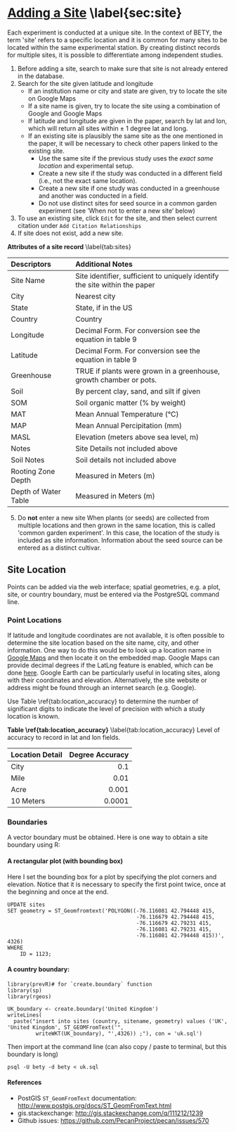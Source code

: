 # [Adding a Site](https://www.betydb.org/sites/new) \label{sec:site}

Each experiment is conducted at a unique site. In the context of BETY,
the term 'site' refers to a specific location and it is common for many
sites to be located within the same experimental station. By creating
distinct records for multiple sites, it is possible to differentiate
among independent studies.

1.  Before adding a site, search to make sure that site is not already
    entered in the database.
2.  Search for the site given latitude and longitude
    -   If an institution name or city and state are given, try to
        locate the site on Google Maps
    -   If a site name is given, try to locate the site using a
        combination of Google and Google Maps
    -   If latitude and longitude are given in the paper, search by lat
        and lon, which will return all sites within $\pm$ 1 degree lat and
        long.
    -   If an existing site is plausibly the same site as the one
        mentioned in the paper, it will be necessary to check other
        papers linked to the existing site.
        -   Use the same site if the previous study uses the *exact same
            location* and experimental setup.
        -   Create a new site if the study was conducted in a different
            field (i.e., not the exact same location).
        -   Create a new site if one study was conducted in a greenhouse
            and another was conducted in a field.
        -   Do not use distinct sites for seed source in a common garden
            experiment (see ’When not to enter a new site’ below)
3.  To use an existing site, click `Edit` for the site, and then select
    current citation under `Add Citation Relationships`
4.  If site does not exist, add a new site.  

**Attributes of a site record** \label{tab:sites}

| Descriptors              |      Additional Notes | 
| :-----------------------------| :-------------------------|
| Site Name |Site identifier, sufficient to uniquely identify the site within the paper |
| City         | Nearest city                 |  
| State           | State, if in the US                |
| Country          |  Country     | 
| Longitude | Decimal Form. For conversion see the equation in table 9 |
| Latitude        | Decimal Form. For conversion see the equation in table 9              |
| Greenhouse        | TRUE if plants were grown in a greenhouse, growth chamber or pots.|
| Soil             |By percent clay, sand, and silt if given               | 
| SOM      |Soil organic matter (% by weight)              | 
| MAT | Mean Annual Temperature (°C) |
| MAP | Mean Annual Percipitation (mm) |
| MASL |Elevation (meters above sea level, m) |
| Notes | Site Details not included above |
| Soil Notes | Soil details not included above |
| Rooting Zone Depth | Measured in Meters (m) |
|Depth of Water Table| Measured in Meters (m) |

5. Do **not** enter a new site When plants (or seeds) are collected from multiple locations   and then grown in the same location, this is called 'common garden experiment'. In this case, the location of the study is included as site information. Information about the seed source can be entered as a distinct cultivar.
 
## Site Location 

Points can be added via the web interface; spatial geometries, e.g. a plot, site, or country boundary, must be entered via the PostgreSQL command line. 

### Point Locations

If latitude and longitude coordinates are not available, it is often
possible to determine the site location based on the site name, city,
and other information. One way to do this would be to look up a location
name in [Google Maps](http://maps.google.com) and then locate it on the
embedded map. Google Maps can provide decimal degrees if the LatLng
feature is enabled, which can be done
[here](http://maps.google.com/maps?showlabs=1). Google Earth can be
particularly useful in locating sites, along with their coordinates and
elevation. Alternatively, the site website or address might be found
through an internet search (e.g. Google).

Use Table \ref{tab:location_accuracy} to determine the number of significant digits to indicate the level of precision with which a study location is known.  

**Table \ref{tab:location_accuracy}** \label{tab:location_accuracy} Level of accuracy to record in lat and lon fields. 
                 
| Location Detail |         Degree Accuracy  |
|:----------------|-------------------------:|
| City            |                      0.1 |
| Mile            |                     0.01 |
| Acre            |                    0.001 |
| 10 Meters       |                   0.0001 |
 
### Boundaries

A vector boundary must be obtained. Here is one way to obtain a site boundary using R:


#### A rectangular plot (with bounding box)

Here I set the bounding box for a plot by specifying the plot corners and elevation. Notice that it is necessary to specify the first point twice, once at the beginning and once at the end. 

    UPDATE sites
    SET geometry = ST_Geomfromtext('POLYGON((-76.116081 42.794448 415, 
                                             -76.116679 42.794448 415, 
                                             -76.116679 42.79231 415, 
                                             -76.116081 42.79231 415,
                                             -76.116081 42.794448 415))', 4326)
    WHERE
        ID = 1123;
    

#### A country boundary:


    library(prevR)# for `create.boundary` function
    library(sp)
    library(rgeos)

    UK_boundary <- create.boundary('United Kingdom')
    writeLines(
      paste("insert into sites (country, sitename, geometry) values ('UK', 'United Kingdom', ST_GEOMFromText('",
             writeWKT(UK_boundary), "',4326)) ;"), con = 'uk.sql')


Then import at the command line (can also copy / paste to terminal, but this boundary is long)

    psql -U bety -d bety < uk.sql

#### References 

* PostGIS `ST_GeomFromText` documentation: http://www.postgis.org/docs/ST_GeomFromText.html
* gis.stackexchange: http://gis.stackexchange.com/q/111212/1239
* Github issues: https://github.com/PecanProject/pecan/issues/570




